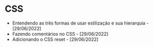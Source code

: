 # CSS
- Entendendo as três formas de usar estilização e sua hierarquia - [29/06/2022]
- Fazendo comentários no CSS - [29/06/2022]
- Adicionando o CSS reset - [29/06/2022]